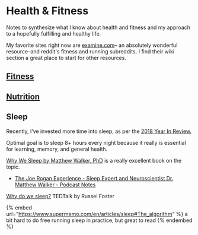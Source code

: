 # Health & Fitness

Notes to synthesize what I know about health and fitness and my approach to a hopefully fulfilling and healthy life.

My favorite sites right now are [examine.com](https://examine.com)– an absolutely wonderful resource–and reddit's fitness and running subreddits. I find their wiki section a great place to start for other resources.&#x20;

## [Fitness](fitness.md)

## [Nutrition](nutrition.md)

## Sleep

Recently, I’ve invested more time into sleep, as per the [2018 Year In Review.](https://kalispera.xyz/post/2018/)

Optimal goal is to sleep 8+ hours every night because it really is essential for learning, memory, and general health.

[Why We Sleep by Matthew Walker, PhD](https://www.simonandschuster.com/books/Why-We-Sleep/Matthew-Walker/9781501144325) is a really excellent book on the topic.

* [The Joe Rogan Experience - Sleep Expert and Neuroscientist Dr. Matthew Walker - Podcast Notes](https://podcastnotes.org/2018/04/29/why-we-sleep/)

[Why do we sleep?](https://www.ted.com/talks/russell\_foster\_why\_do\_we\_sleep?language=en) TEDTalk by Russel Foster

{% embed url="https://www.supermemo.com/en/articles/sleep#The_algorithm" %}
a bit hard to do free running sleep in practice, but great to read
{% endembed %}




